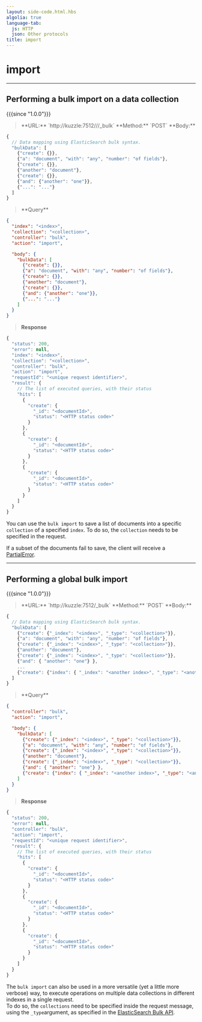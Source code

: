```yaml
---
layout: side-code.html.hbs
algolia: true
language-tab:
  js: HTTP
  json: Other protocols
title: import
---
```


# import

---

## Performing a bulk import on a data collection

{{{since "1.0.0"}}}

<blockquote class="js">
<p>
**URL:** `http://kuzzle:7512/<index>/<collection>/_bulk`  
**Method:** `POST`  
**Body:**
</p>
</blockquote>

```js
{
  // Data mapping using ElasticSearch bulk syntax.
  "bulkData": [
    {"create": {}},
    {"a": "document", "with": "any", "number": "of fields"},
    {"create": {}},
    {"another": "document"},
    {"create": {}},
    {"and": {"another": "one"}},
    {"...": "..."}
  ]
}
```

<blockquote class="json">
<p>
**Query**
</p>
</blockquote>

```json
{
  "index": "<index>",
  "collection": "<collection>",
  "controller": "bulk",
  "action": "import",

  "body": {
    "bulkData": [
      {"create": {}},
      {"a": "document", "with": "any", "number": "of fields"},
      {"create": {}},
      {"another": "document"},
      {"create": {}},
      {"and": {"another": "one"}},
      {"...": "..."}
    ]
  }
}
```

>**Response**

```javascript
{
  "status": 200,
  "error": null,
  "index": "<index>",
  "collection": "<collection>",
  "controller": "bulk",
  "action": "import",
  "requestId": "<unique request identifier>",
  "result": {
    // The list of executed queries, with their status
    "hits": [
      {
        "create": {
          "_id": "<documentId>",
          "status": "<HTTP status code>"
        }
      },
      {
        "create": {
          "_id": "<documentId>",
          "status": "<HTTP status code>"
        }
      },
      {
        "create": {
          "_id": "<documentId>",
          "status": "<HTTP status code>"
        }
      }
    ]
  }
}
```

You can use the `bulk import` to save a list of documents into a specific `collection` of a specified `index`. To do so, the `collection` needs to be specified in the request.

If a subset of the documents fail to save, the client will receive a <a href="{{ site_base_path }}api-documentation/errors/#partialerror">PartialError</a>.

<div style="clear: both"></div>

---

## Performing a global bulk import

{{{since "1.0.0"}}}

<blockquote class="js">
<p>
**URL:** `http://kuzzle:7512/_bulk`  
**Method:** `POST`  
**Body:**
</p>
</blockquote>


```js
{
  // Data mapping using ElasticSearch bulk syntax.
  "bulkData": [
    {"create": {"_index": "<index>", "_type": "<collection>"}},
    {"a": "document", "with": "any", "number": "of fields"},
    {"create": {"_index": "<index>", "_type": "<collection>"}},
    {"another": "document"},
    {"create": {"_index": "<index>", "_type": "<collection>"}},
    {"and": { "another": "one"} },
    ...
    {"create": {"index": { "_index": "<another index>", "_type": "<another collection>" }}}
  ]
}
```

<blockquote class="json">
<p>
**Query**
</p>
</blockquote>

```json
{
  "controller": "bulk",
  "action": "import",

  "body": {
    "bulkData": [
      {"create": {"_index": "<index>", "_type": "<collection>"}},
      {"a": "document", "with": "any", "number": "of fields"},
      {"create": {"_index": "<index>", "_type": "<collection>"}},
      {"another": "document"},
      {"create": {"_index": "<index>", "_type": "<collection>"}},
      {"and": { "another": "one"} },
      {"create": {"index": { "_index": "<another index>", "_type": "<another collection>" }}}
    ]
  }
}
```

>**Response**

```javascript
{
  "status": 200,
  "error": null,
  "controller": "bulk",
  "action": "import",
  "requestId": "<unique request identifier>",
  "result": {
    // The list of executed queries, with their status
    "hits": [
      {
        "create": {
          "_id": "<documentId>",
          "status": "<HTTP status code>"
        }
      },
      {
        "create": {
          "_id": "<documentId>",
          "status": "<HTTP status code>"
        }
      },
      {
        "create": {
          "_id": "<documentId>",
          "status": "<HTTP status code>"
        }
      }
    ]
  }
}
```

The `bulk import` can also be used in a more versatile (yet a little more verbose) way,
to execute operations on multiple data collections in different indexes in a single request.  
To do so, the `collections` need to be specified inside the request message, using the `_type`argument, as specified in the
[ElasticSearch Bulk API](https://www.elastic.co/guide/en/elasticsearch/reference/5.x/docs-bulk.html).
